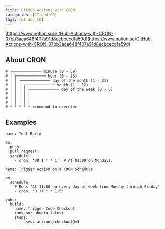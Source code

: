 ```yaml
---
title: GitHub Actions with CRON
categories: [CI and CD]
tags: [CI and CD]
---
```


[https://www.notion.so/GitHub-Actions-with-CRON-07bb3aca648f407a91d8ecbcecdfa59d](https://www.notion.so/GitHub-Actions-with-CRON-07bb3aca648f407a91d8ecbcecdfa59d)


## About CRON


```shell
# ┌───────────── minute (0 - 59)
# │ ┌───────────── hour (0 - 23)
# │ │ ┌───────────── day of the month (1 - 31)
# │ │ │ ┌───────────── month (1 - 12)
# │ │ │ │ ┌───────────── day of the week (0 - 6)
# │ │ │ │ │                       
# │ │ │ │ │
# │ │ │ │ │
# * * * * * <command to execute>
```


## Examples


```shell
name: Test Build

on:  
  push:
  pull_request:
  schedule:
    - cron: '00 1 * * 1'  # At 01:00 on Mondays.
```


```shell
name: Trigger Action on a CRON Schedule

on:
  schedule:
    # Runs "At 11:00 on every day-of-week from Monday through Friday"
    - cron: '0 11 * * 1-5'
    
jobs:
  build:
    name: Trigger Code Checkout
    runs-on: ubuntu-latest
    steps:
      - uses: actions/checkout@v3
```

